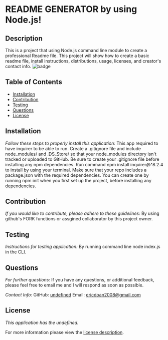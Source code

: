 # README GENERATOR by using Node.js!

## Description
This is a project that using Node.js command line module to create a professional Readme file. This project will show how to create a basic readme file, install instructions, distributions, usage, licenses, and creator's contact info.
![badge](https://img.shields.io/badge/license-undefined-brightorange)
## Table of Contents
  * [Installation](#installation)
  * [Contribution](#contribution)
  * [Testing](#testing)
  * [Questions](#questions)
  * [License](#license)
    
    
## Installation
    
  _Follow these steps to properly install this application:_
  This app required to have inquirer to be able to run. Create a .gitignore file and include node_modules/ and .DS_Store/ so that your node_modules directory isn't tracked or uploaded to GitHub. Be sure to create your .gitignore file before installing any npm dependencies. Run command npm install inquirer@^8.2.4 to install by using your terminal. Make sure that your repo includes a package.json with the required dependencies. You can create one by running npm init when you first set up the project, before installing any dependencies.
      
## Contribution
  _If you would like to contribute, please adhere to these guidelines:_
  By using github's FORK functions or assgined collaborator by this project owner.
      
## Testing
  _Instructions for testing application:_
  By running command line node index.js in the CLI.
      
## Questions
      
  _For further questions:_
  If you have any questions, or additional feedback, please feel free to email me and I will respond as soon as possible.
  
  _Contact Info:_
  GitHub: [undefined](https://github.com/undefined)
  Email: [ericdoan2008@gmail.com](mailto:ericdoan2008@gmail.com)
    
## License
      
  _This application has the undefined._
      
  For more information please view the [license description]().
  
  